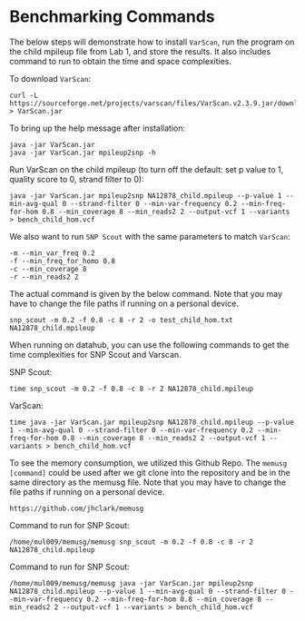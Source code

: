 # Benchmarking Commands
The below steps will demonstrate how to install `VarScan`, run the program on the child mpileup file from Lab 1, and store the results. It also includes command to run to obtain the time and space complexities.

To download `VarScan`:
```
curl -L https://sourceforge.net/projects/varscan/files/VarScan.v2.3.9.jar/download > VarScan.jar
```
To bring up the help message after installation:
```
java -jar VarScan.jar
java -jar VarScan.jar mpileup2snp -h
```
Run VarScan on the child mpileup (to turn off the default: set p value to 1, quality score to 0, strand filter to 0):
```
java -jar VarScan.jar mpileup2snp NA12878_child.mpileup --p-value 1 --min-avg-qual 0 --strand-filter 0 --min-var-frequency 0.2 --min-freq-for-hom 0.8 --min_coverage 8 --min_reads2 2 --output-vcf 1 --variants > bench_child_hom.vcf
```
We also want to run `SNP Scout` with the same parameters to match `VarScan`:
```
-m --min_var_freq 0.2
-f --min_freq_for_homo 0.8
-c --min_coverage 8
-r --min_reads2 2
```
The actual command is given by the below command. Note that you may have to change the file paths if running on a personal device.
```
snp_scout -m 0.2 -f 0.8 -c 8 -r 2 -o test_child_hom.txt NA12878_child.mpileup
```
When running on datahub, you can use the following commands to get the time complexities for SNP Scout and Varscan.

SNP Scout:
```
time snp_scout -m 0.2 -f 0.8 -c 8 -r 2 NA12878_child.mpileup
```
VarScan:
```
time java -jar VarScan.jar mpileup2snp NA12878_child.mpileup --p-value 1 --min-avg-qual 0 --strand-filter 0 --min-var-frequency 0.2 --min-freq-for-hom 0.8 --min_coverage 8 --min_reads2 2 --output-vcf 1 --variants > bench_child_hom.vcf
```
To see the memory consumption, we utilized this Github Repo. The ```memusg [command]``` could be used after we git clone into the repository and be in the same directory as the memusg file. Note that you may have to change the file paths if running on a personal device.
```
https://github.com/jhclark/memusg
```
Command to run for SNP Scout: 
```
/home/mul009/memusg/memusg snp_scout -m 0.2 -f 0.8 -c 8 -r 2 NA12878_child.mpileup
```
Command to run for SNP Scout: 
```
/home/mul009/memusg/memusg java -jar VarScan.jar mpileup2snp NA12878_child.mpileup --p-value 1 --min-avg-qual 0 --strand-filter 0 --min-var-frequency 0.2 --min-freq-for-hom 0.8 --min_coverage 8 --min_reads2 2 --output-vcf 1 --variants > bench_child_hom.vcf
```
